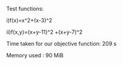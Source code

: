 Test functions:

i)f(x)=x^2+(x-3)^2

ii)f(x,y)=(x+y-11)^2 +(x+y-7)^2


Time taken for our objective function: 209 s

Memory used : 90 MiB
